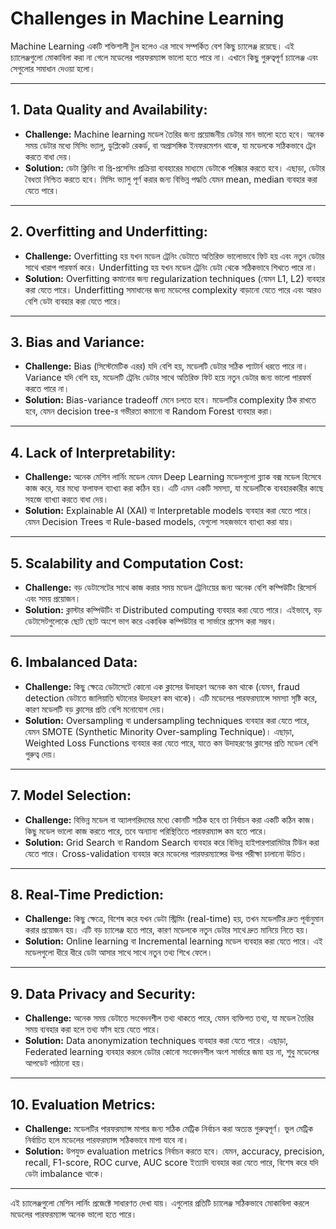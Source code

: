 # Challenges in Machine Learning

Machine Learning একটি শক্তিশালী টুল হলেও এর সাথে সম্পর্কিত বেশ কিছু চ্যালেঞ্জ রয়েছে। এই চ্যালেঞ্জগুলো মোকাবিলা করা না গেলে মডেলের পারফরম্যান্স ভালো হতে পারে না। এখানে কিছু গুরুত্বপূর্ণ চ্যালেঞ্জ এবং সেগুলোর সমাধান দেওয়া হলো।

---

## 1. Data Quality and Availability:
   - **Challenge:** Machine learning মডেল তৈরির জন্য প্রয়োজনীয় ডেটার মান ভালো হতে হবে। অনেক সময় ডেটার মধ্যে মিসিং ভ্যালু, ডুপ্লিকেট রেকর্ড, বা অপ্রাসঙ্গিক ইনফরমেশন থাকে, যা মডেলকে সঠিকভাবে ট্রেন করতে বাধা দেয়।
   - **Solution:** ডেটা ক্লিনিং বা প্রি-প্রসেসিং প্রক্রিয়া ব্যবহারের মাধ্যমে ডেটাকে পরিষ্কার করতে হবে। এছাড়া, ডেটার বৈধতা নিশ্চিত করতে হবে। মিসিং ভ্যালু পূর্ণ করার জন্য বিভিন্ন পদ্ধতি যেমন mean, median ব্যবহার করা যেতে পারে।

---

## 2. Overfitting and Underfitting:
   - **Challenge:** Overfitting হয় যখন মডেল ট্রেনিং ডেটাতে অতিরিক্ত ভালোভাবে ফিট হয় এবং নতুন ডেটার সাথে খারাপ পারফর্ম করে। Underfitting হয় যখন মডেল ট্রেনিং ডেটা থেকে সঠিকভাবে শিখতে পারে না।
   - **Solution:** Overfitting কমানোর জন্য regularization techniques (যেমন L1, L2) ব্যবহার করা যেতে পারে। Underfitting সমাধানের জন্য মডেলের complexity বাড়ানো যেতে পারে এবং আরও বেশি ডেটা ব্যবহার করা যেতে পারে।

---

## 3. Bias and Variance:
   - **Challenge:** Bias (সিস্টেমেটিক এরর) যদি বেশি হয়, মডেলটি ডেটার সঠিক প্যাটার্ন ধরতে পারে না। Variance যদি বেশি হয়, মডেলটি ট্রেনিং ডেটার সাথে অতিরিক্ত ফিট হয়ে নতুন ডেটার জন্য ভালো পারফর্ম করতে পারে না।
   - **Solution:** Bias-variance tradeoff মেনে চলতে হবে। মডেলটির complexity ঠিক রাখতে হবে, যেমন decision tree-র গভীরতা কমানো বা Random Forest ব্যবহার করা।

---

## 4. Lack of Interpretability:
   - **Challenge:** অনেক মেশিন লার্নিং মডেল যেমন Deep Learning মডেলগুলো ব্ল্যাক বক্স মডেল হিসেবে কাজ করে, যার মধ্যে ফলাফল ব্যাখ্যা করা কঠিন হয়। এটি এমন একটি সমস্যা, যা মডেলটিকে ব্যবহারকারীর কাছে সহজে ব্যাখ্যা করতে বাধা দেয়।
   - **Solution:** Explainable AI (XAI) বা Interpretable models ব্যবহার করা যেতে পারে। যেমন Decision Trees বা Rule-based models, যেগুলো সহজভাবে ব্যাখ্যা করা যায়।

---

## 5. Scalability and Computation Cost:
   - **Challenge:** বড় ডেটাসেটের সাথে কাজ করার সময় মডেল ট্রেনিংয়ের জন্য অনেক বেশি কম্পিউটিং রিসোর্স এবং সময় প্রয়োজন। 
   - **Solution:** ক্লাস্টার কম্পিউটিং বা Distributed computing ব্যবহার করা যেতে পারে। এইভাবে, বড় ডেটাসেটগুলোকে ছোট ছোট অংশে ভাগ করে একাধিক কম্পিউটার বা সার্ভারে প্রসেস করা সম্ভব।

---

## 6. Imbalanced Data:
   - **Challenge:** কিছু ক্ষেত্রে ডেটাসেটে কোনো এক ক্লাসের উদাহরণ অনেক কম থাকে (যেমন, fraud detection ডেটাতে জালিয়াতি ঘটানোর উদাহরণ কম থাকে)। এটি মডেলের পারফরম্যান্সে সমস্যা সৃষ্টি করে, কারণ মডেলটি বড় ক্লাসের প্রতি বেশি মনোযোগ দেয়।
   - **Solution:** Oversampling বা undersampling techniques ব্যবহার করা যেতে পারে, যেমন SMOTE (Synthetic Minority Over-sampling Technique)। এছাড়া, Weighted Loss Functions ব্যবহার করা যেতে পারে, যাতে কম উদাহরণের ক্লাসের প্রতি মডেল বেশি গুরুত্ব দেয়।

---

## 7. Model Selection:
   - **Challenge:** বিভিন্ন মডেল বা অ্যালগরিদমের মধ্যে কোনটি সঠিক হবে তা নির্বাচন করা একটি কঠিন কাজ। কিছু মডেল ভালো কাজ করতে পারে, তবে অন্যান্য পরিস্থিতিতে পারফরম্যান্স কম হতে পারে।
   - **Solution:** Grid Search বা Random Search ব্যবহার করে বিভিন্ন হাইপারপারামিটার টিউন করা যেতে পারে। Cross-validation ব্যবহার করে মডেলের পারফরম্যান্সের উপর পরীক্ষা চালানো উচিত।

---

## 8. Real-Time Prediction:
   - **Challenge:** কিছু ক্ষেত্রে, বিশেষ করে যখন ডেটা স্ট্রিমিং (real-time) হয়, তখন মডেলটির দ্রুত পূর্বানুমান করার প্রয়োজন হয়। এটি বড় চ্যালেঞ্জ হতে পারে, কারণ মডেলকে নতুন ডেটার সাথে দ্রুত মানিয়ে নিতে হয়।
   - **Solution:** Online learning বা Incremental learning মডেল ব্যবহার করা যেতে পারে। এই মডেলগুলো ধীরে ধীরে ডেটা আসার সাথে সাথে নতুন তথ্য শিখে ফেলে।

---

## 9. Data Privacy and Security:
   - **Challenge:** অনেক সময় ডেটাতে সংবেদনশীল তথ্য থাকতে পারে, যেমন ব্যক্তিগত তথ্য, যা মডেল তৈরির সময় ব্যবহার করা হলে তথ্য ফাঁস হয়ে যেতে পারে।
   - **Solution:** Data anonymization techniques ব্যবহার করা যেতে পারে। এছাড়া, Federated learning ব্যবহার করলে ডেটার কোনো সংবেদনশীল অংশ সার্ভারে জমা হয় না, শুধু মডেলের আপডেট পাঠানো হয়।

---

## 10. Evaluation Metrics:
   - **Challenge:** মডেলটির পারফরম্যান্স মাপার জন্য সঠিক মেট্রিক নির্বাচন করা অত্যন্ত গুরুত্বপূর্ণ। ভুল মেট্রিক নির্বাচিত হলে মডেলের পারফরম্যান্স সঠিকভাবে মাপা যাবে না।
   - **Solution:** উপযুক্ত evaluation metrics নির্বাচন করতে হবে। যেমন, accuracy, precision, recall, F1-score, ROC curve, AUC score ইত্যাদি ব্যবহার করা যেতে পারে, বিশেষ করে যদি ডেটা imbalance থাকে।

---

এই চ্যালেঞ্জগুলো মেশিন লার্নিং প্রজেক্টে সাধারণত দেখা যায়। এগুলোর প্রতিটি চ্যালেঞ্জ সঠিকভাবে মোকাবিলা করলে মডেলের পারফরম্যান্স অনেক ভালো হতে পারে। 
